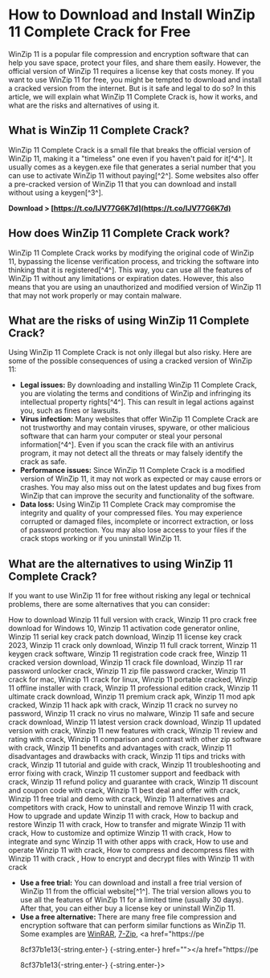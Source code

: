 # How to Download and Install WinZip 11 Complete Crack for Free
 
WinZip 11 is a popular file compression and encryption software that can help you save space, protect your files, and share them easily. However, the official version of WinZip 11 requires a license key that costs money. If you want to use WinZip 11 for free, you might be tempted to download and install a cracked version from the internet. But is it safe and legal to do so? In this article, we will explain what WinZip 11 Complete Crack is, how it works, and what are the risks and alternatives of using it.
  
## What is WinZip 11 Complete Crack?
 
WinZip 11 Complete Crack is a small file that breaks the official version of WinZip 11, making it a "timeless" one even if you haven't paid for it[^4^]. It usually comes as a keygen.exe file that generates a serial number that you can use to activate WinZip 11 without paying[^2^]. Some websites also offer a pre-cracked version of WinZip 11 that you can download and install without using a keygen[^3^].
 
**Download > [https://t.co/IJV77G6K7d](https://t.co/IJV77G6K7d)**


  
## How does WinZip 11 Complete Crack work?
 
WinZip 11 Complete Crack works by modifying the original code of WinZip 11, bypassing the license verification process, and tricking the software into thinking that it is registered[^4^]. This way, you can use all the features of WinZip 11 without any limitations or expiration dates. However, this also means that you are using an unauthorized and modified version of WinZip 11 that may not work properly or may contain malware.
  
## What are the risks of using WinZip 11 Complete Crack?
 
Using WinZip 11 Complete Crack is not only illegal but also risky. Here are some of the possible consequences of using a cracked version of WinZip 11:
 
- **Legal issues:** By downloading and installing WinZip 11 Complete Crack, you are violating the terms and conditions of WinZip and infringing its intellectual property rights[^4^]. This can result in legal actions against you, such as fines or lawsuits.
- **Virus infection:** Many websites that offer WinZip 11 Complete Crack are not trustworthy and may contain viruses, spyware, or other malicious software that can harm your computer or steal your personal information[^4^]. Even if you scan the crack file with an antivirus program, it may not detect all the threats or may falsely identify the crack as safe.
- **Performance issues:** Since WinZip 11 Complete Crack is a modified version of WinZip 11, it may not work as expected or may cause errors or crashes. You may also miss out on the latest updates and bug fixes from WinZip that can improve the security and functionality of the software.
- **Data loss:** Using WinZip 11 Complete Crack may compromise the integrity and quality of your compressed files. You may experience corrupted or damaged files, incomplete or incorrect extraction, or loss of password protection. You may also lose access to your files if the crack stops working or if you uninstall WinZip 11.

## What are the alternatives to using WinZip 11 Complete Crack?
 
If you want to use WinZip 11 for free without risking any legal or technical problems, there are some alternatives that you can consider:
 
How to download Winzip 11 full version with crack,  Winzip 11 pro crack free download for Windows 10,  Winzip 11 activation code generator online,  Winzip 11 serial key crack patch download,  Winzip 11 license key crack 2023,  Winzip 11 crack only download,  Winzip 11 full crack torrent,  Winzip 11 keygen crack software,  Winzip 11 registration code crack free,  Winzip 11 cracked version download,  Winzip 11 crack file download,  Winzip 11 rar password unlocker crack,  Winzip 11 zip file password cracker,  Winzip 11 crack for mac,  Winzip 11 crack for linux,  Winzip 11 portable cracked,  Winzip 11 offline installer with crack,  Winzip 11 professional edition crack,  Winzip 11 ultimate crack download,  Winzip 11 premium crack apk,  Winzip 11 mod apk cracked,  Winzip 11 hack apk with crack,  Winzip 11 crack no survey no password,  Winzip 11 crack no virus no malware,  Winzip 11 safe and secure crack download,  Winzip 11 latest version crack download,  Winzip 11 updated version with crack,  Winzip 11 new features with crack,  Winzip 11 review and rating with crack,  Winzip 11 comparison and contrast with other zip software with crack,  Winzip 11 benefits and advantages with crack,  Winzip 11 disadvantages and drawbacks with crack,  Winzip 11 tips and tricks with crack,  Winzip 11 tutorial and guide with crack,  Winzip 11 troubleshooting and error fixing with crack,  Winzip 11 customer support and feedback with crack,  Winzip 11 refund policy and guarantee with crack,  Winzip 11 discount and coupon code with crack,  Winzip 11 best deal and offer with crack,  Winzip 11 free trial and demo with crack,  Winzip 11 alternatives and competitors with crack,  How to uninstall and remove Winzip 11 with crack,  How to upgrade and update Winzip 11 with crack,  How to backup and restore Winzip 11 with crack,  How to transfer and migrate Winzip 11 with crack,  How to customize and optimize Winzip 11 with crack,  How to integrate and sync Winzip 11 with other apps with crack,  How to use and operate Winzip 11 with crack,  How to compress and decompress files with Winzip 11 with crack ,  How to encrypt and decrypt files with Winzip 11 with crack

- **Use a free trial:** You can download and install a free trial version of WinZip 11 from the official website[^1^]. The trial version allows you to use all the features of WinZip 11 for a limited time (usually 30 days). After that, you can either buy a license key or uninstall WinZip 11.
- **Use a free alternative:** There are many free file compression and encryption software that can perform similar functions as WinZip 11. Some examples are [WinRAR](https://filecr.com/windows/winrar/), [7-Zip](https://www.7-zip.org/), <a href="https://pe</p> 8cf37b1e13{-string.enter-}
{-string.enter-} href=""></a href="https://pe</p> 8cf37b1e13{-string.enter-}
{-string.enter-}>